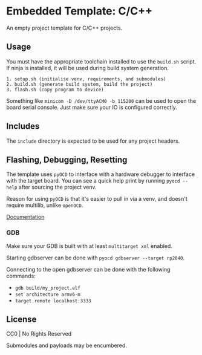 # Embedded Template: C/C++

An empty project template for C/C++ projects.

## Usage

You must have the appropriate toolchain installed to use the `build.sh` script. If ninja is installed, it will be used during build system generation.

```
1. setup.sh (initialise venv, requirements, and submodules)
2. build.sh (generate build system, build the project)
3. flash.sh (copy program to device)
```
Something like `minicom -D /dev/ttyACM0 -b 115200` can be used to open the board serial console. Just make sure your IO is configured correctly.

## Includes

The `include` directory is expected to be used for any project headers.

## Flashing, Debugging, Resetting

The template uses `pyOCD` to interface with a hardware debugger to interface with the target board.
You can see a quick help print by running `pyocd --help` after sourcing the project venv.

Reason for using `pyOCD` is that it's easier to pull in via a venv, and doesn't require multilib, unlike
`openOCD`.

[Documentation](https://pyocd.io/docs/index)

### GDB

Make sure your GDB is built with at least `multitarget xml` enabled.

Starting gdbserver can be done with `pyocd gdbserver --target rp2040`.

Connecting to the open gdbserver can be done with the following commands:
 - `gdb build/my_project.elf`
 - `set architecture armv6-m`
 - `target remote localhost:3333`

## License

CC0 | No Rights Reserved

Submodules and payloads may be encumbered.

